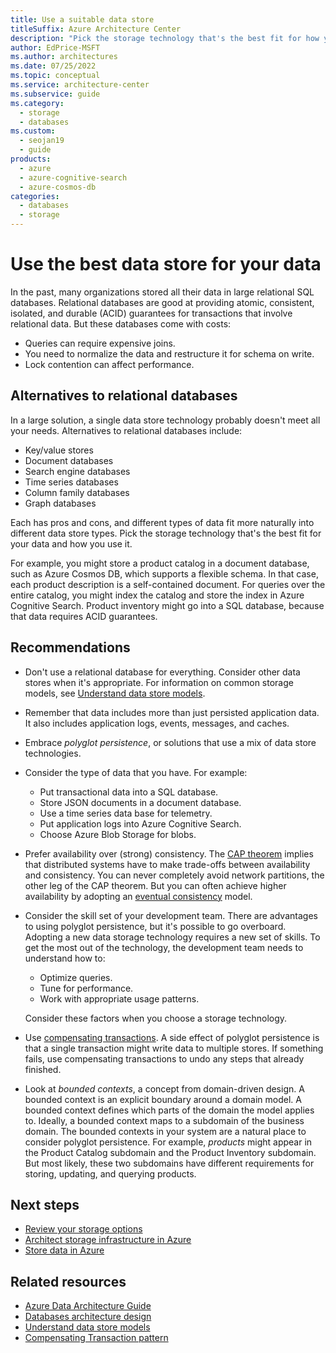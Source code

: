 ```yaml
---
title: Use a suitable data store
titleSuffix: Azure Architecture Center
description: "Pick the storage technology that's the best fit for how you use your data. Learn about alternatives to relational databases. Consider polyglot persistence."
author: EdPrice-MSFT
ms.author: architectures
ms.date: 07/25/2022
ms.topic: conceptual
ms.service: architecture-center
ms.subservice: guide
ms.category:
  - storage
  - databases
ms.custom:
  - seojan19
  - guide
products:
  - azure
  - azure-cognitive-search
  - azure-cosmos-db
categories:
  - databases
  - storage
---
```


# Use the best data store for your data

In the past, many organizations stored all their data in large relational SQL databases. Relational databases are good at providing atomic, consistent, isolated, and durable (ACID) guarantees for transactions that involve relational data. But these databases come with costs:

- Queries can require expensive joins.
- You need to normalize the data and restructure it for schema on write.
- Lock contention can affect performance.

## Alternatives to relational databases

In a large solution, a single data store technology probably doesn't meet all your needs. Alternatives to relational databases include:

- Key/value stores
- Document databases
- Search engine databases
- Time series databases
- Column family databases
- Graph databases

Each has pros and cons, and different types of data fit more naturally into different data store types. Pick the storage technology that's the best fit for your data and how you use it.

For example, you might store a product catalog in a document database, such as Azure Cosmos DB, which supports a flexible schema. In that case, each product description is a self-contained document. For queries over the entire catalog, you might index the catalog and store the index in Azure Cognitive Search. Product inventory might go into a SQL database, because that data requires ACID guarantees.

## Recommendations

- Don't use a relational database for everything. Consider other data stores when it's appropriate. For information on common storage models, see [Understand data store models][data-store-overview].

- Remember that data includes more than just persisted application data. It also includes application logs, events, messages, and caches.

- Embrace *polyglot persistence*, or solutions that use a mix of data store technologies.

- Consider the type of data that you have. For example:

  - Put transactional data into a SQL database.
  - Store JSON documents in a document database.
  - Use a time series data base for telemetry.
  - Put application logs into Azure Cognitive Search.
  - Choose Azure Blob Storage for blobs.

- Prefer availability over (strong) consistency. The [CAP theorem][CAP theroem] implies that distributed systems have to make trade-offs between availability and consistency. You can never completely avoid network partitions, the other leg of the CAP theorem. But you can often achieve higher availability by adopting an [eventual consistency][Eventual consistency] model.

- Consider the skill set of your development team. There are advantages to using polyglot persistence, but it's possible to go overboard. Adopting a new data storage technology requires a new set of skills. To get the most out of the technology, the development team needs to understand how to:

  - Optimize queries.
  - Tune for performance.
  - Work with appropriate usage patterns.

  Consider these factors when you choose a storage technology.

- Use [compensating transactions][Compensating Transaction pattern]. A side effect of polyglot persistence is that a single transaction might write data to multiple stores. If something fails, use compensating transactions to undo any steps that already finished.

- Look at *bounded contexts*, a concept from domain-driven design. A bounded context is an explicit boundary around a domain model. A bounded context defines which parts of the domain the model applies to. Ideally, a bounded context maps to a subdomain of the business domain. The bounded contexts in your system are a natural place to consider polyglot persistence. For example, *products* might appear in the Product Catalog subdomain and the Product Inventory subdomain. But most likely, these two subdomains have different requirements for storing, updating, and querying products.

## Next steps

- [Review your storage options](/azure/cloud-adoption-framework/ready/considerations/storage-options)
- [Architect storage infrastructure in Azure](/training/paths/architect-storage-infrastructure)
- [Store data in Azure](/training/paths/store-data-in-azure)

## Related resources

- [Azure Data Architecture Guide](../../data-guide/index.md)
- [Databases architecture design](../../data-guide/databases-architecture-design.yml)
- [Understand data store models](../technology-choices/data-store-overview.md)
- [Compensating Transaction pattern](../../patterns/compensating-transaction.yml)

[CAP theroem]: /previous-versions/msp-n-p/dn589800(v=pandp.10)#eventual-consistency
[Compensating Transaction pattern]: ../../patterns/compensating-transaction.yml
[data-store-overview]: ../technology-choices/data-store-overview.md
[Eventual consistency]: /previous-versions/msp-n-p/dn589800(v=pandp.10)#eventual-consistency
